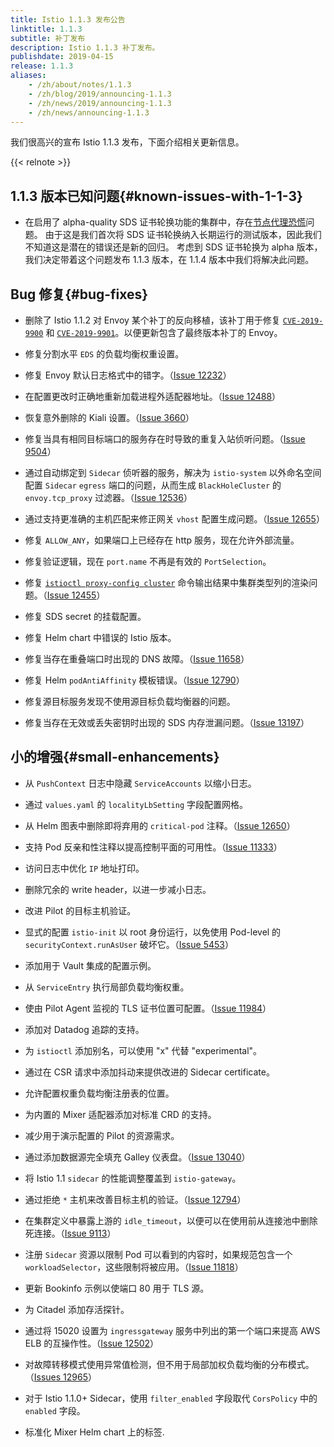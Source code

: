 ```yaml
---
title: Istio 1.1.3 发布公告
linktitle: 1.1.3
subtitle: 补丁发布
description: Istio 1.1.3 补丁发布。
publishdate: 2019-04-15
release: 1.1.3
aliases:
    - /zh/about/notes/1.1.3
    - /zh/blog/2019/announcing-1.1.3
    - /zh/news/2019/announcing-1.1.3
    - /zh/news/announcing-1.1.3
---
```


我们很高兴的宣布 Istio 1.1.3 发布，下面介绍相关更新信息。

{{< relnote >}}

## 1.1.3 版本已知问题{#known-issues-with-1-1-3}

- 在启用了 alpha-quality SDS 证书轮换功能的集群中，存在[节点代理恐慌](https://github.com/istio/istio/issues/13325)问题。
由于这是我们首次将 SDS 证书轮换纳入长期运行的测试版本，因此我们不知道这是潜在的错误还是新的回归。
考虑到 SDS 证书轮换为 alpha 版本，我们决定带着这个问题发布 1.1.3 版本，在 1.1.4 版本中我们将解决此问题。

## Bug 修复{#bug-fixes}

- 删除了 Istio 1.1.2 对 Envoy 某个补丁的反向移植，该补丁用于修复 [`CVE-2019-9900`](https://cve.mitre.org/cgi-bin/cvename.cgi?name=CVE-2019-9900) 和 [`CVE-2019-9901`](https://cve.mitre.org/cgi-bin/cvename.cgi?name=CVE-2019-9901)。以便更新包含了最终版本补丁的 Envoy。

- 修复分割水平 `EDS` 的负载均衡权重设置。

- 修复 Envoy 默认日志格式中的错字。（[Issue 12232](https://github.com/istio/istio/issues/12232)）

- 在配置更改时正确地重新加载进程外适配器地址。（[Issue 12488](https://github.com/istio/istio/issues/12488)）

- 恢复意外删除的 Kiali 设置。（[Issue 3660](https://github.com/istio/istio/issues/3660)）

- 修复当具有相同目标端口的服务存在时导致的重复入站侦听问题。（[Issue 9504](https://github.com/istio/istio/issues/9504)）

- 通过自动绑定到 `Sidecar` 侦听器的服务，解决为 `istio-system` 以外命名空间配置 `Sidecar` `egress` 端口的问题，从而生成 `BlackHoleCluster` 的 `envoy.tcp_proxy` 过滤器。（[Issue 12536](https://github.com/istio/istio/issues/12536)）

- 通过支持更准确的主机匹配来修正网关 `vhost` 配置生成问题。（[Issue 12655](https://github.com/istio/istio/issues/12655)）

- 修复 `ALLOW_ANY`，如果端口上已经存在 http 服务，现在允许外部流量。

- 修复验证逻辑，现在 `port.name` 不再是有效的 `PortSelection`。

- 修复 [`istioctl proxy-config cluster`](/zh/docs/reference/commands/istioctl/#istioctl-proxy-config-cluster) 命令输出结果中集群类型列的渲染问题。（[Issue 12455](https://github.com/istio/istio/issues/12455)）

- 修复 SDS secret 的挂载配置。

- 修复 Helm chart 中错误的 Istio 版本。

- 修复当存在重叠端口时出现的 DNS 故障。（[Issue 11658](https://github.com/istio/istio/issues/11658)）

- 修复 Helm `podAntiAffinity` 模板错误。（[Issue 12790](https://github.com/istio/istio/issues/12790)）

- 修复源目标服务发现不使用源目标负载均衡器的问题。

- 修复当存在无效或丢失密钥时出现的 SDS 内存泄漏问题。（[Issue 13197](https://github.com/istio/istio/issues/13197)）

## 小的增强{#small-enhancements}

- 从 `PushContext` 日志中隐藏 `ServiceAccounts` 以缩小日志。

- 通过 `values.yaml` 的 `localityLbSetting` 字段配置网格。

- 从 Helm 图表中删除即将弃用的 `critical-pod` 注释。（[Issue 12650](https://github.com/istio/istio/issues/12650)）

- 支持 Pod 反亲和性注释以提高控制平面的可用性。（[Issue 11333](https://github.com/istio/istio/issues/11333)）

- 访问日志中优化 `IP` 地址打印。

- 删除冗余的 write header，以进一步减小日志。

- 改进 Pilot 的目标主机验证。

- 显式的配置 `istio-init` 以 root 身份运行，以免使用 Pod-level 的 `securityContext.runAsUser` 破坏它。（[Issue 5453](https://github.com/istio/istio/issues/5453)）

- 添加用于 Vault 集成的配置示例。

- 从 `ServiceEntry` 执行局部负载均衡权重。

- 使由 Pilot Agent 监视的 TLS 证书位置可配置。（[Issue 11984](https://github.com/istio/istio/issues/11984)）

- 添加对 Datadog 追踪的支持。

- 为 `istioctl` 添加别名，可以使用 "x" 代替 "experimental"。

- 通过在 CSR 请求中添加抖动来提供改进的 Sidecar certificate。

- 允许配置权重负载均衡注册表的位置。

- 为内置的 Mixer 适配器添加对标准 CRD 的支持。

- 减少用于演示配置的 Pilot 的资源需求。

- 通过添加数据源完全填充 Galley 仪表盘。（[Issue 13040](https://github.com/istio/istio/issues/13040)）

- 将 Istio 1.1 `sidecar` 的性能调整覆盖到 `istio-gateway`。

- 通过拒绝 `*` 主机来改善目标主机的验证。（[Issue 12794](https://github.com/istio/istio/issues/12794)）

- 在集群定义中暴露上游的 `idle_timeout`，以便可以在使用前从连接池中删除死连接。（[Issue 9113](https://github.com/istio/istio/issues/9113)）

- 注册 `Sidecar` 资源以限制 Pod 可以看到的内容时，如果规范包含一个 `workloadSelector`，这些限制将被应用。（[Issue 11818](https://github.com/istio/istio/issues/11818)）

- 更新 Bookinfo 示例以使端口 80 用于 TLS 源。

- 为 Citadel 添加存活探针。

- 通过将 15020 设置为 `ingressgateway` 服务中列出的第一个端口来提高 AWS ELB 的互操作性。（[Issue 12502](https://github.com/istio/istio/issues/12503)）

- 对故障转移模式使用异常值检测，但不用于局部加权负载均衡的分布模式。（[Issues 12965](https://github.com/istio/istio/issues/12961)）

- 对于 Istio 1.1.0+ Sidecar，使用 `filter_enabled` 字段取代 `CorsPolicy` 中的 `enabled` 字段。

- 标准化 Mixer Helm chart 上的标签.
